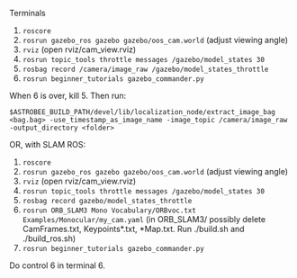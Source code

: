Terminals

1. `roscore`
2. `rosrun gazebo_ros gazebo gazebo/oos_cam.world` (adjust viewing angle)
3. `rviz` (open rviz/cam_view.rviz)
4. `rosrun topic_tools throttle messages /gazebo/model_states 30`
5. `rosbag record /camera/image_raw /gazebo/model_states_throttle`
6. `rosrun beginner_tutorials gazebo_commander.py`

When 6 is over, kill 5. Then run:

`$ASTROBEE_BUILD_PATH/devel/lib/localization_node/extract_image_bag <bag.bag> -use_timestamp_as_image_name -image_topic /camera/image_raw -output_directory <folder>`

OR, with SLAM ROS:
1. `roscore`
2. `rosrun gazebo_ros gazebo gazebo/oos_cam.world` (adjust viewing angle)
3. `rviz` (open rviz/cam_view.rviz)
4. `rosrun topic_tools throttle messages /gazebo/model_states 30`
5. `rosbag record gazebo/model_states_throttle`
6. `rosrun ORB_SLAM3 Mono Vocabulary/ORBvoc.txt Examples/Monocular/my_cam.yaml` (in ORB_SLAM3/ possibly delete CamFrames.txt, Keypoints*.txt, *Map.txt. Run ./build.sh and ./build_ros.sh)
7. `rosrun beginner_tutorials gazebo_commander.py`

Do control 6 in terminal 6.



